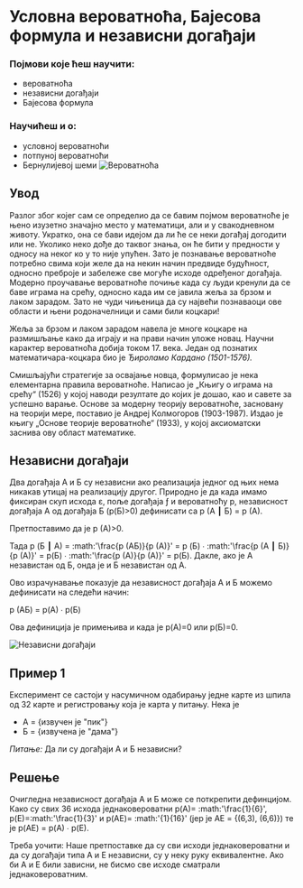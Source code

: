 # Условна вероватноћа, Бајесова формула и независни догађаји 

### Појмови које ћеш научити: 
- вероватноћa
- независни догађаји
- Бајесова формула

### Научићеш и о:
- условној вероватноћи
- потпуној вероватноћи
- Бернулијевој шеми
![Вероватноћа](verovatnoca.png)

## Увод

Разлог због којег сам се определио да се бавим појмом вероватноће је њено изузетно значајно место у математици, али и у свакодневном животу. Укратко, она се бави идејом да ли ће се неки догађај догодити или не. Уколико неко дође до таквог знања, он ће бити у предности у односу на неког ко у то није упућен. Зато је познавање вероватноће потребно свима који желе да на некин начин предвиде будућност, односно преброје и забележе све могуће исходе одређеног догађаја. Модерно проучавање вероватноће почиње када су људи кренули да се баве играма на срећу, односно када им се јавила жеља за брзом и лаком зарадом. Зато не чуди чињеница да су највећи познаваоци ове области и њени родоначелници и сами били коцкари!

Жеља за брзом и лаком зарадом навела је многе коцкаре на размишљање како да играју и на прави начин уложе новац. Научни карактер вероватноћа добија током 17. века. Један од познатих математичара-коцкара био је *Ђироламо Кардано (1501-1576).*

Смишљајући стратегије за освајање новца, формулисао је нека елементарна правила вероватноће.
Написао је „Књигу о играма на срећу“ (1526) у којој наводи резултате до којих је дошао, као и савете за успешно варање. Основе за модерну теорију вероватноће, засновану на теорији мере, поставио је Андреј Колмогоров (1903-1987). 
Издао је књигу „Основе теорије вероватноће“ (1933), у којој аксиоматски заснива ову област математике.

## Независни догађаји

Два догађаја А и Б су независни ако реализација једног од њих нема никакав утицај на реализацију другог. Природно је да када имамо фиксиран скуп исхода ε, поље догађаја ƒ и вероватноћу p, независност догађаја А од догађаја Б (p(Б)>0) дефинисати са p (A ┃ Б) = p (A). 

Претпоставимо да је p (A)>0. 

Тада p (Б ┃ A) = :math:'\frac{p (AБ)}{p (A)}' = p (Б) ∙ :math:'\frac{p (A ┃ Б)}{p (A)}' = p(Б) ∙ :math:'\frac{p (A)}{p (A)}' = p(Б). Дакле, ако је А независтан од Б, онда је и Б независтан од А. 

Ово израчунавање показује да независност догађаја А и Б можемо дефинисати на следећи начин: 

p (AБ) = p(A) ∙ p(Б)

Ова дефиниција је примењива и када је p(A)=0 или p(Б)=0.

![Независни догађаји](nd.jpg)

## Пример 1

Експеримент се састоји у насумичном одабирању једне карте из шпила од 32 карте и регистровању која је карта у питању. 
Нека је 
- А = {извучен је "пик"} 
- Б = {извучена је "дама"} 

*Питање:* Да ли су догађаји А и Б независни?

## Решење

Очигледна независност догађаја А и Б може се поткрепити дефинцијом. Како су свих 36 исхода једнаковероватни p(A)= :math:'\frac{1}{6}', p(E)=:math:'\frac{1}{3}' и p(AE)= :math:'{1}{16}' (јер је АЕ = {(6,3), (6,6)}) те је p(AE) = p(A) ∙ p(E). 

Треба уочити: Наше претпоставке да су сви исходи једнаковероватни и да су догађаји типа A и E независни, су у неку руку еквивалентне. Ако би А и Е били зависни, не бисмо све исходе сматрали једнаковероватним. 